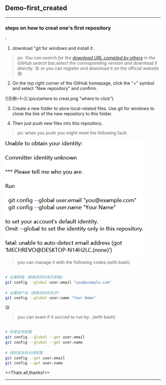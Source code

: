 ## Demo-first_created

---

### steps on how to creat one's first repository

: 

1. download "git for windows and install it.

> ps: *You can search for the [download URL compiled by others](https://github.com/waylau/git-for-win) in the GitHub search bar,select the corresponding version and download it directly.* :stuck_out_tongue_closed_eyes:
or you can register and download it on the official website :smile:

2. On the top right corner of the GitHub homepage, click the "+" symbol and select "New repository" and confirm.

![示例~1~](.\pics\where to creat.png "where to click")

3. Create a new folder to store local-related files. Use git for windows to clone the link of the new repository to this folder.

4. Then just push new files into this repository.
> ps: when you push you might meet the following fault.

![error1](.\pics\error1.png)

> you can manage it with the following codes.(with bash)

```bash

# 设置邮箱（替换成你的真实邮箱）
git config --global user.email "you@example.com"

# 设置用户名（替换成你的名字）
git config --global user.name "Your Name"

```

:cry:

> you can exam if it succed to run by...(with bash)

```bash

# 检查全局配置
git config --global --get user.email
git config --global --get user.name

# 或检查当前仓库配置
git config --get user.email
git config --get user.name

```

==Thats all,thanks!==

---

